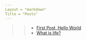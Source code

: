 ```yaml
---
Layout = "markdown"
Title = "Posts"
---
```

>> - [First Post, Hello World](/blogs/first-post-hello-world/)
>> - [What is life?](/blogs/what-is-life/)